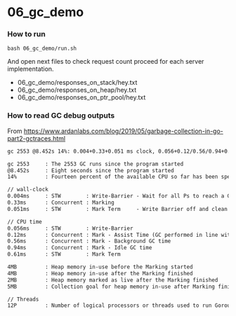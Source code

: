 # 06_gc_demo

### How to run

```shell
bash 06_gc_demo/run.sh
```

And open next files to check request count proceed for each server implementation.

* 06_gc_demo/responses_on_stack/hey.txt
* 06_gc_demo/responses_on_heap/hey.txt
* 06_gc_demo/responses_on_ptr_pool/hey.txt

### How to read GC debug outputs

From https://www.ardanlabs.com/blog/2019/05/garbage-collection-in-go-part2-gctraces.html

```txt
gc 2553 @8.452s 14%: 0.004+0.33+0.051 ms clock, 0.056+0.12/0.56/0.94+0.61 ms cpu, 4->4->2 MB, 5 MB goal, 12 P

gc 2553     : The 2553 GC runs since the program started
@8.452s     : Eight seconds since the program started
14%         : Fourteen percent of the available CPU so far has been spent in GC

// wall-clock
0.004ms     : STW        : Write-Barrier - Wait for all Ps to reach a GC safe-point.
0.33ms      : Concurrent : Marking
0.051ms     : STW        : Mark Term     - Write Barrier off and clean up.

// CPU time
0.056ms     : STW        : Write-Barrier
0.12ms      : Concurrent : Mark - Assist Time (GC performed in line with allocation)
0.56ms      : Concurrent : Mark - Background GC time
0.94ms      : Concurrent : Mark - Idle GC time
0.61ms      : STW        : Mark Term

4MB         : Heap memory in-use before the Marking started
4MB         : Heap memory in-use after the Marking finished
2MB         : Heap memory marked as live after the Marking finished
5MB         : Collection goal for heap memory in-use after Marking finished

// Threads
12P         : Number of logical processors or threads used to run Goroutines.
```